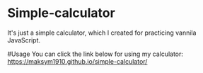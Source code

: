 # Simple-calculator
It's just a simple calculator, which I created for practicing vannila JavaScript.

#Usage
You can click the link below for using my calculator:
https://maksym1910.github.io/simple-calculator/

